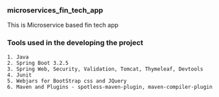 ### microservices_fin_tech_app
This is Microservice based fin tech app


### Tools used in the developing the project
    1. Java
    2. Spring Boot 3.2.5
    3. Spring Web, Security, Validation, Tomcat, Thymeleaf, Devtools
    4. Junit
    5. Webjars for BootStrap css and JQuery
    6. Maven and Plugins - spotless-maven-plugin, maven-compiler-plugin
